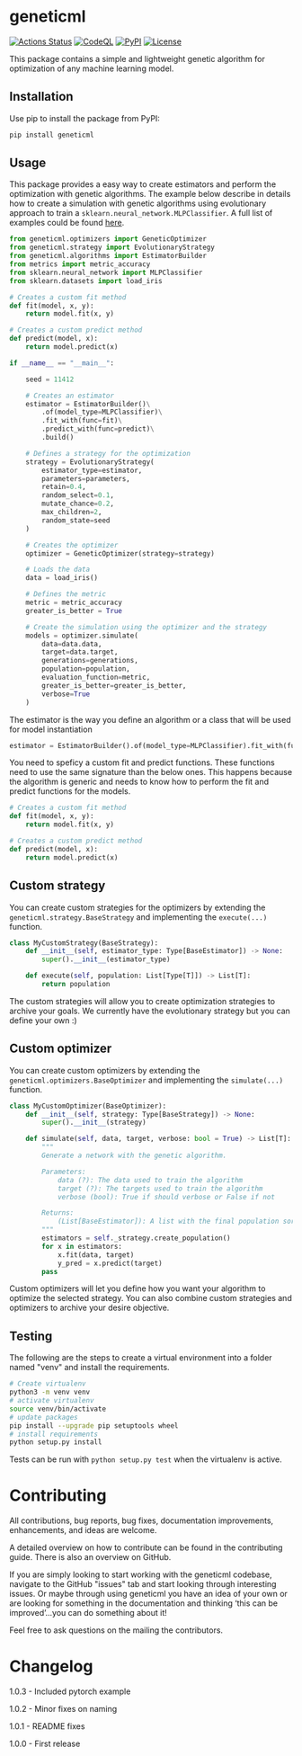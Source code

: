 # geneticml

[![Actions Status](https://github.com/albarsil/geneticml/workflows/Tests/badge.svg?branch=main)](https://github.com/albarsil/geneticml/actions/workflows/tests.yml)
[![CodeQL](https://github.com/albarsil/geneticml/workflows/CodeQL/badge.svgbranch=main)](https://github.com/albarsil/geneticml/actions?query=workflow%3ACodeQL)
[![PyPI](https://img.shields.io/pypi/v/geneticml?color=g)](https://pypi.org/project/geneticml/)
[![License](https://img.shields.io/badge/license-MIT-purple)](https://github.com/albarsil/geneticml/blob/master/LICENSE)

This package contains a simple and lightweight genetic algorithm for optimization of any machine learning model.

## Installation

Use pip to install the package from PyPI:

```bash
pip install geneticml
```

## Usage

This package provides a easy way to create estimators and perform the optimization with genetic algorithms. The example below describe in details how to create a simulation with genetic algorithms using evolutionary approach to train a `sklearn.neural_network.MLPClassifier`. A full list of examples could be found [here](https://github.com/albarsil/geneticml/tree/main/examples).


```python
from geneticml.optimizers import GeneticOptimizer
from geneticml.strategy import EvolutionaryStrategy
from geneticml.algorithms import EstimatorBuilder
from metrics import metric_accuracy
from sklearn.neural_network import MLPClassifier
from sklearn.datasets import load_iris

# Creates a custom fit method
def fit(model, x, y):
    return model.fit(x, y)

# Creates a custom predict method
def predict(model, x):
    return model.predict(x)

if __name__ == "__main__":

    seed = 11412

    # Creates an estimator
    estimator = EstimatorBuilder()\
        .of(model_type=MLPClassifier)\
        .fit_with(func=fit)\
        .predict_with(func=predict)\
        .build()

    # Defines a strategy for the optimization
    strategy = EvolutionaryStrategy(
        estimator_type=estimator,
        parameters=parameters,
        retain=0.4,
        random_select=0.1,
        mutate_chance=0.2,
        max_children=2,
        random_state=seed
    )

    # Creates the optimizer
    optimizer = GeneticOptimizer(strategy=strategy)

    # Loads the data
    data = load_iris()

    # Defines the metric
    metric = metric_accuracy
    greater_is_better = True

    # Create the simulation using the optimizer and the strategy
    models = optimizer.simulate(
        data=data.data, 
        target=data.target,
        generations=generations,
        population=population,
        evaluation_function=metric,
        greater_is_better=greater_is_better,
        verbose=True
    )
```

The estimator is the way you define an algorithm or a class that will be used for model instantiation

```python
estimator = EstimatorBuilder().of(model_type=MLPClassifier).fit_with(func=fit).predict_with(func=predict).build()
```

You need to speficy a custom fit and predict functions. These functions need to use the same signature than the below ones. This happens because the algorithm is generic and needs to know how to perform the fit and predict functions for the models.

```python
# Creates a custom fit method
def fit(model, x, y):
    return model.fit(x, y)

# Creates a custom predict method
def predict(model, x):
    return model.predict(x)
```

## Custom strategy

You can create custom strategies for the optimizers by extending the `geneticml.strategy.BaseStrategy` and implementing the `execute(...)` function.

```python
class MyCustomStrategy(BaseStrategy):
    def __init__(self, estimator_type: Type[BaseEstimator]) -> None:
        super().__init__(estimator_type)

    def execute(self, population: List[Type[T]]) -> List[T]:
        return population
```

The custom strategies will allow you to create optimization strategies to archive your goals. We currently have the evolutionary strategy but you can define your own :)

## Custom optimizer

You can create custom optimizers by extending the `geneticml.optimizers.BaseOptimizer` and implementing the `simulate(...)` function.

```python
class MyCustomOptimizer(BaseOptimizer):
    def __init__(self, strategy: Type[BaseStrategy]) -> None:
        super().__init__(strategy)

    def simulate(self, data, target, verbose: bool = True) -> List[T]:
        """
        Generate a network with the genetic algorithm.

        Parameters:
            data (?): The data used to train the algorithm
            target (?): The targets used to train the algorithm
            verbose (bool): True if should verbose or False if not

        Returns:
            (List[BaseEstimator]): A list with the final population sorted by their loss
        """
        estimators = self._strategy.create_population()
        for x in estimators:
            x.fit(data, target)
            y_pred = x.predict(target)
        pass 
```

Custom optimizers will let you define how you want your algorithm to optimize the selected strategy. You can also combine custom strategies and optimizers to archive your desire objective.


## Testing

The following are the steps to create a virtual environment into a folder named "venv" and install the requirements.

```bash
# Create virtualenv
python3 -m venv venv
# activate virtualenv
source venv/bin/activate
# update packages
pip install --upgrade pip setuptools wheel
# install requirements
python setup.py install
```

Tests can be run with `python setup.py test` when the virtualenv is active.

# Contributing
All contributions, bug reports, bug fixes, documentation improvements, enhancements, and ideas are welcome.

A detailed overview on how to contribute can be found in the contributing guide. There is also an overview on GitHub.

If you are simply looking to start working with the geneticml codebase, navigate to the GitHub "issues" tab and start looking through interesting issues. Or maybe through using geneticml you have an idea of your own or are looking for something in the documentation and thinking ‘this can be improved’...you can do something about it!

Feel free to ask questions on the mailing the contributors.

# Changelog

1.0.3 - Included pytorch example

1.0.2 - Minor fixes on naming

1.0.1 - README fixes

1.0.0 - First release
